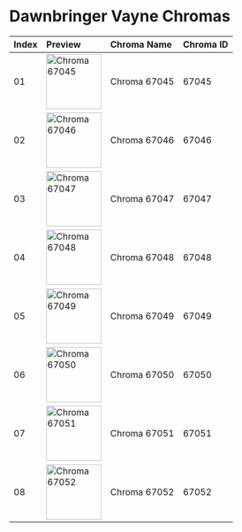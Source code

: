 # Dawnbringer Vayne Chromas

| Index | Preview | Chroma Name | Chroma ID |
|:---|:---|:---|:---|
| 01 | <img src='https://raw.communitydragon.org/latest/plugins/rcp-be-lol-game-data/global/default/v1/champion-chroma-images/67/67045.png' alt='Chroma 67045' width='100'> | Chroma 67045 | 67045 |
| 02 | <img src='https://raw.communitydragon.org/latest/plugins/rcp-be-lol-game-data/global/default/v1/champion-chroma-images/67/67046.png' alt='Chroma 67046' width='100'> | Chroma 67046 | 67046 |
| 03 | <img src='https://raw.communitydragon.org/latest/plugins/rcp-be-lol-game-data/global/default/v1/champion-chroma-images/67/67047.png' alt='Chroma 67047' width='100'> | Chroma 67047 | 67047 |
| 04 | <img src='https://raw.communitydragon.org/latest/plugins/rcp-be-lol-game-data/global/default/v1/champion-chroma-images/67/67048.png' alt='Chroma 67048' width='100'> | Chroma 67048 | 67048 |
| 05 | <img src='https://raw.communitydragon.org/latest/plugins/rcp-be-lol-game-data/global/default/v1/champion-chroma-images/67/67049.png' alt='Chroma 67049' width='100'> | Chroma 67049 | 67049 |
| 06 | <img src='https://raw.communitydragon.org/latest/plugins/rcp-be-lol-game-data/global/default/v1/champion-chroma-images/67/67050.png' alt='Chroma 67050' width='100'> | Chroma 67050 | 67050 |
| 07 | <img src='https://raw.communitydragon.org/latest/plugins/rcp-be-lol-game-data/global/default/v1/champion-chroma-images/67/67051.png' alt='Chroma 67051' width='100'> | Chroma 67051 | 67051 |
| 08 | <img src='https://raw.communitydragon.org/latest/plugins/rcp-be-lol-game-data/global/default/v1/champion-chroma-images/67/67052.png' alt='Chroma 67052' width='100'> | Chroma 67052 | 67052 |
